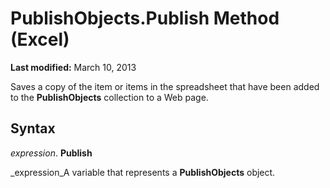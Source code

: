 
# PublishObjects.Publish Method (Excel)

 **Last modified:** March 10, 2013

Saves a copy of the item or items in the spreadsheet that have been added to the  **PublishObjects** collection to a Web page.

## Syntax

 _expression_. **Publish**

 _expression_A variable that represents a  **PublishObjects** object.

